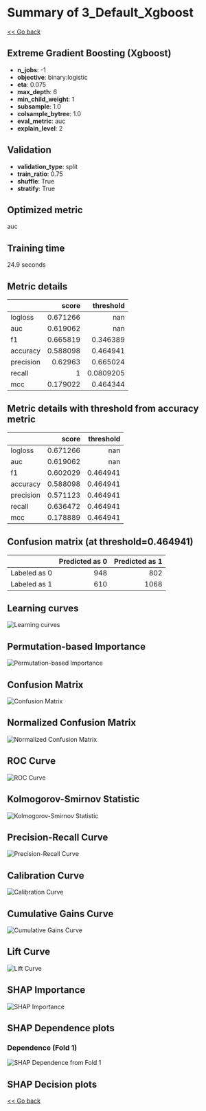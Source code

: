 # Summary of 3_Default_Xgboost

[<< Go back](../README.md)

## Extreme Gradient Boosting (Xgboost)

- **n_jobs**: -1
- **objective**: binary:logistic
- **eta**: 0.075
- **max_depth**: 6
- **min_child_weight**: 1
- **subsample**: 1.0
- **colsample_bytree**: 1.0
- **eval_metric**: auc
- **explain_level**: 2

## Validation

- **validation_type**: split
- **train_ratio**: 0.75
- **shuffle**: True
- **stratify**: True

## Optimized metric

auc

## Training time

24.9 seconds

## Metric details

|           |    score |   threshold |
|:----------|---------:|------------:|
| logloss   | 0.671266 | nan         |
| auc       | 0.619062 | nan         |
| f1        | 0.665819 |   0.346389  |
| accuracy  | 0.588098 |   0.464941  |
| precision | 0.62963  |   0.665024  |
| recall    | 1        |   0.0809205 |
| mcc       | 0.179022 |   0.464344  |

## Metric details with threshold from accuracy metric

|           |    score |   threshold |
|:----------|---------:|------------:|
| logloss   | 0.671266 |  nan        |
| auc       | 0.619062 |  nan        |
| f1        | 0.602029 |    0.464941 |
| accuracy  | 0.588098 |    0.464941 |
| precision | 0.571123 |    0.464941 |
| recall    | 0.636472 |    0.464941 |
| mcc       | 0.178889 |    0.464941 |

## Confusion matrix (at threshold=0.464941)

|              |   Predicted as 0 |   Predicted as 1 |
|:-------------|-----------------:|-----------------:|
| Labeled as 0 |              948 |              802 |
| Labeled as 1 |              610 |             1068 |

## Learning curves

![Learning curves](learning_curves.png)

## Permutation-based Importance

![Permutation-based Importance](permutation_importance.png)

## Confusion Matrix

![Confusion Matrix](confusion_matrix.png)

## Normalized Confusion Matrix

![Normalized Confusion Matrix](confusion_matrix_normalized.png)

## ROC Curve

![ROC Curve](roc_curve.png)

## Kolmogorov-Smirnov Statistic

![Kolmogorov-Smirnov Statistic](ks_statistic.png)

## Precision-Recall Curve

![Precision-Recall Curve](precision_recall_curve.png)

## Calibration Curve

![Calibration Curve](calibration_curve_curve.png)

## Cumulative Gains Curve

![Cumulative Gains Curve](cumulative_gains_curve.png)

## Lift Curve

![Lift Curve](lift_curve.png)

## SHAP Importance

![SHAP Importance](shap_importance.png)

## SHAP Dependence plots

### Dependence (Fold 1)

![SHAP Dependence from Fold 1](learner_fold_0_shap_dependence.png)

## SHAP Decision plots

[<< Go back](../README.md)
